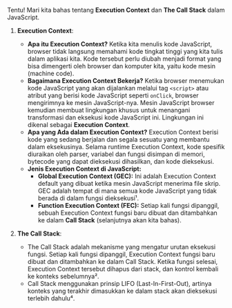 Tentu! Mari kita bahas tentang **Execution Context** dan **The Call Stack** dalam JavaScript.

1. **Execution Context**:
   - **Apa itu Execution Context?** Ketika kita menulis kode JavaScript, browser tidak langsung memahami kode tingkat tinggi yang kita tulis dalam aplikasi kita. Kode tersebut perlu diubah menjadi format yang bisa dimengerti oleh browser dan komputer kita, yaitu kode mesin (machine code).
   - **Bagaimana Execution Context Bekerja?** Ketika browser menemukan kode JavaScript yang akan dijalankan melalui tag `<script>` atau atribut yang berisi kode JavaScript seperti `onClick`, browser mengirimnya ke mesin JavaScript-nya. Mesin JavaScript browser kemudian membuat lingkungan khusus untuk menangani transformasi dan eksekusi kode JavaScript ini. Lingkungan ini dikenal sebagai **Execution Context**.
   - **Apa yang Ada dalam Execution Context?** Execution Context berisi kode yang sedang berjalan dan segala sesuatu yang membantu dalam eksekusinya. Selama runtime Execution Context, kode spesifik diuraikan oleh parser, variabel dan fungsi disimpan di memori, bytecode yang dapat dieksekusi dihasilkan, dan kode dieksekusi.
   - **Jenis Execution Context di JavaScript:**
     - **Global Execution Context (GEC):** Ini adalah Execution Context default yang dibuat ketika mesin JavaScript menerima file skrip. GEC adalah tempat di mana semua kode JavaScript yang tidak berada di dalam fungsi dieksekusi¹.
     - **Function Execution Context (FEC):** Setiap kali fungsi dipanggil, sebuah Execution Context fungsi baru dibuat dan ditambahkan ke dalam **Call Stack** (selanjutnya akan kita bahas).

2. **The Call Stack**:
   - The Call Stack adalah mekanisme yang mengatur urutan eksekusi fungsi. Setiap kali fungsi dipanggil, Execution Context fungsi baru dibuat dan ditambahkan ke dalam Call Stack. Ketika fungsi selesai, Execution Context tersebut dihapus dari stack, dan kontrol kembali ke konteks sebelumnya².
   - Call Stack menggunakan prinsip LIFO (Last-In-First-Out), artinya konteks yang terakhir dimasukkan ke dalam stack akan dieksekusi terlebih dahulu⁴.
